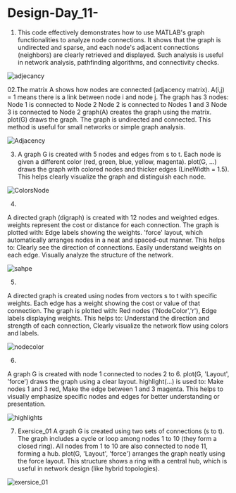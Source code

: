 # Design-Day_11-


01. This code effectively demonstrates how to use MATLAB's graph functionalities to analyze node connections. It shows that the graph is undirected and sparse, and each node's adjacent connections (neighbors) are clearly retrieved and displayed. Such analysis is useful in network analysis, pathfinding algorithms, and connectivity checks.
 
![adjecancy](https://github.com/user-attachments/assets/7f9c1349-d309-44e9-aa38-effc3a32bc5d)

02.The matrix A shows how nodes are connected (adjacency matrix).
A(i,j) = 1 means there is a link between node i and node j.
The graph has 3 nodes:
      Node 1 is connected to Node 2
      Node 2 is connected to Nodes 1 and 3
      Node 3 is connected to Node 2
graph(A) creates the graph using the matrix.
plot(G) draws the graph.
The graph is undirected and connected.
This method is useful for small networks or simple graph analysis.

![Adjacency](https://github.com/user-attachments/assets/4d6f7fa9-786c-458f-9115-517bba416783)

03. A graph G is created with 5 nodes and edges from s to t.
Each node is given a different color (red, green, blue, yellow, magenta).
plot(G, ...) draws the graph with colored nodes and thicker edges (LineWidth = 1.5).
This helps clearly visualize the graph and distinguish each node.

![ColorsNode](https://github.com/user-attachments/assets/b87c46a1-045c-483b-a025-a525124672bf)

04.
A directed graph (digraph) is created with 12 nodes and weighted edges.
weights represent the cost or distance for each connection.
The graph is plotted with:
    Edge labels showing the weights.
    'force' layout, which automatically arranges nodes in a neat and spaced-out manner.
This helps to:
    Clearly see the direction of connections.
    Easily understand weights on each edge.
    Visually analyze the structure of the network.

   ![sahpe](https://github.com/user-attachments/assets/4f394b54-4dab-43e2-bc96-3b103336e9e2)

05.
A directed graph is created using nodes from vectors s to t with specific weights.
Each edge has a weight showing the cost or value of that connection.
The graph is plotted with:
    Red nodes ('NodeColor','r'),
    Edge labels displaying weights.
This helps to:
    Understand the direction and strength of each connection,
    Clearly visualize the network flow using colors and labels.

   ![nodecolor](https://github.com/user-attachments/assets/50a2d1ce-2e5b-4727-8175-505f9a56ea10)

06.
A graph G is created with node 1 connected to nodes 2 to 6.
plot(G, 'Layout', 'force') draws the graph using a clear layout.
highlight(...) is used to:
    Make nodes 1 and 3 red,
    Make the edge between 1 and 3 magenta.
This helps to visually emphasize specific nodes and edges for better understanding or presentation.

![highlights](https://github.com/user-attachments/assets/dba44f7e-f7f1-47b4-8fd8-0607ff81ed61)

07. Exersice_01
A graph G is created using two sets of connections (s to t).
The graph includes a cycle or loop among nodes 1 to 10 (they form a closed ring).
All nodes from 1 to 10 are also connected to node 11, forming a hub.
plot(G, 'Layout', 'force') arranges the graph neatly using the force layout.
This structure shows a ring with a central hub, which is useful in network design (like hybrid topologies).

![exersice_01](https://github.com/user-attachments/assets/fef2731c-3670-46a2-b8b5-653b7ec8d159)

 

